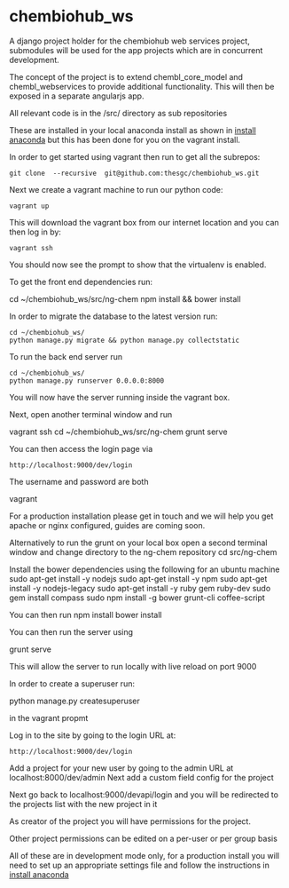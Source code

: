 chembiohub_ws
=============

A django project holder for the chembiohub web services project, submodules will be used for the app projects which are in concurrent development.

The concept of the project is to extend chembl_core_model and chembl_webservices to provide additional functionality. This will then be exposed in a separate angularjs app.

All relevant code is in the /src/ directory as sub repositories

These are installed in your local anaconda install as shown in  [install anaconda](install_anaconda.rst) but this has been done for you on the vagrant install.

In order to get started using vagrant then run to get all the subrepos:

    git clone  --recursive  git@github.com:thesgc/chembiohub_ws.git
  
Next we create a vagrant machine to run our python code:

    vagrant up
  
This will download the vagrant box from our internet location and you can then log in by:

    vagrant ssh
  
You should now see the prompt to show that the  virtualenv is enabled. 


To get the front end dependencies run:

   cd ~/chembiohub_ws/src/ng-chem
   npm install && bower install

In order to migrate the database to the latest version run:

    cd ~/chembiohub_ws/
    python manage.py migrate && python manage.py collectstatic

To run the back end server run


    cd ~/chembiohub_ws/
    python manage.py runserver 0.0.0.0:8000

You will now have the server running inside the vagrant box. 

Next, open another terminal window and run

   vagrant ssh
   cd  ~/chembiohub_ws/src/ng-chem
   grunt serve

You can then access the login page via


    http://localhost:9000/dev/login

The username and password are both

   vagrant



For a production installation please get in touch and we will help you get apache or nginx configured, guides are coming soon.



Alternatively to run the grunt on your local box open a second terminal window and change directory to the ng-chem repository
    cd src/ng-chem

Install the bower dependencies using the following for an ubuntu machine
   sudo apt-get install -y nodejs
  sudo apt-get install -y npm
  sudo apt-get install -y nodejs-legacy
  sudo apt-get install -y ruby gem ruby-dev
  sudo gem install compass
  sudo npm install -g bower grunt-cli coffee-script

You can then run
   npm install
   bower install

You can then run the server using

   grunt serve
   
This will allow the server to run locally with live reload on port 9000

In order to create a superuser run:

   python manage.py createsuperuser
   
in the vagrant propmt

Log in to the site by going to the login URL at:

    http://localhost:9000/dev/login

Add a project for your new user by going to the admin URL at
    localhost:8000/dev/admin
Next add a custom field config for the project

    
Next go back to localhost:9000/devapi/login and you will be redirected to the projects list with the new project in it

As creator of the project you will have permissions for the project.

Other project permissions can be edited on a per-user or per group basis




All of these are in development mode only, for a production install you will need to set up an appropriate settings file and follow the instructions in [install anaconda](install_anaconda.rst) 


